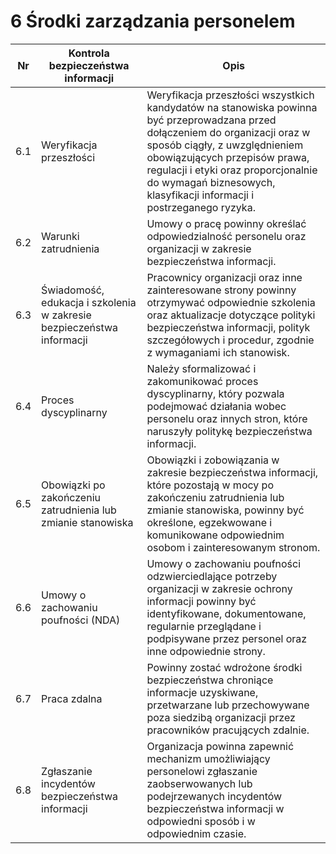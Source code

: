 # 6 Środki zarządzania personelem

| Nr  | Kontrola bezpieczeństwa informacji                                    | Opis                                                                                                                                                                                                                                                                                                          |
| --- | --------------------------------------------------------------------- | ------------------------------------------------------------------------------------------------------------------------------------------------------------------------------------------------------------------------------------------------------------------------------------------------------------- |
| 6.1 | Weryfikacja przeszłości                                               | Weryfikacja przeszłości wszystkich kandydatów na stanowiska powinna być przeprowadzana przed dołączeniem do organizacji oraz w sposób ciągły, z uwzględnieniem obowiązujących przepisów prawa, regulacji i etyki oraz proporcjonalnie do wymagań biznesowych, klasyfikacji informacji i postrzeganego ryzyka. |
| 6.2 | Warunki zatrudnienia                                                  | Umowy o pracę powinny określać odpowiedzialność personelu oraz organizacji w zakresie bezpieczeństwa informacji.                                                                                                                                                                                              |
| 6.3 | Świadomość, edukacja i szkolenia w zakresie bezpieczeństwa informacji | Pracownicy organizacji oraz inne zainteresowane strony powinny otrzymywać odpowiednie szkolenia oraz aktualizacje dotyczące polityki bezpieczeństwa informacji, polityk szczegółowych i procedur, zgodnie z wymaganiami ich stanowisk.                                                                        |
| 6.4 | Proces dyscyplinarny                                                  | Należy sformalizować i zakomunikować proces dyscyplinarny, który pozwala podejmować działania wobec personelu oraz innych stron, które naruszyły politykę bezpieczeństwa informacji.                                                                                                                          |
| 6.5 | Obowiązki po zakończeniu zatrudnienia lub zmianie stanowiska          | Obowiązki i zobowiązania w zakresie bezpieczeństwa informacji, które pozostają w mocy po zakończeniu zatrudnienia lub zmianie stanowiska, powinny być określone, egzekwowane i komunikowane odpowiednim osobom i zainteresowanym stronom.                                                                     |
| 6.6 | Umowy o zachowaniu poufności (NDA)                                    | Umowy o zachowaniu poufności odzwierciedlające potrzeby organizacji w zakresie ochrony informacji powinny być identyfikowane, dokumentowane, regularnie przeglądane i podpisywane przez personel oraz inne odpowiednie strony.                                                                                |
| 6.7 | Praca zdalna                                                          | Powinny zostać wdrożone środki bezpieczeństwa chroniące informacje uzyskiwane, przetwarzane lub przechowywane poza siedzibą organizacji przez pracowników pracujących zdalnie.                                                                                                                                |
| 6.8 | Zgłaszanie incydentów bezpieczeństwa informacji                       | Organizacja powinna zapewnić mechanizm umożliwiający personelowi zgłaszanie zaobserwowanych lub podejrzewanych incydentów bezpieczeństwa informacji w odpowiedni sposób i w odpowiednim czasie.                                                                                                               |
